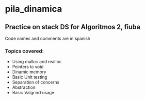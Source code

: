 # pila_dinamica
## Practice on stack DS for Algoritmos 2, fiuba

Code names and comments are in spanish

### Topics covered:
- Using malloc and realloc
- Pointers to void
- Dinamic memory
- Basic Unit testing
- Separation of concerns
- Abstraction
- Basic Valgrind usage
